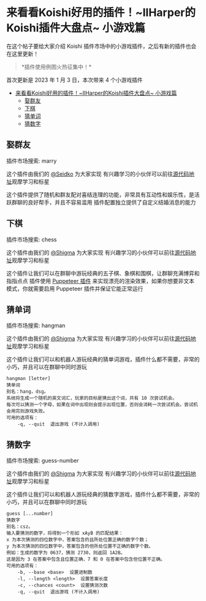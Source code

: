 # 来看看Koishi好用的插件！~IlHarper的Koishi插件大盘点~ 小游戏篇

在这个帖子要给大家介绍 Koishi 插件市场中的小游戏插件，之后有新的插件也会在这里更新！

> \*插件使用例图火热征集中！\*

首次更新是 2023 年 1 月 3 日，本次带来 4 个小游戏插件

- [来看看Koishi好用的插件！~IlHarper的Koishi插件大盘点~ 小游戏篇](#来看看koishi好用的插件ilharper的koishi插件大盘点-小游戏篇)
  - [娶群友](#娶群友)
  - [下棋](#下棋)
  - [猜单词](#猜单词)
  - [猜数字](#猜数字)

## 娶群友

插件市场搜索: marry

这个插件由我们的 [@Seidko](https://github.com/Seidko) 为大家实现
有兴趣学习的小伙伴可以前往[源代码地址](https://github.com/koishijs/koishi-plugin-marry)观摩学习和标星

这个插件提供了随机和群友配对喜结连理的功能，非常具有互动性和娱乐性，是活跃群聊的良好帮手，并且不容易滥用
插件配置独立提供了自定义结婚消息的能力

## 下棋

插件市场搜索: chess

这个插件由我们的 [@Shigma](https://github.com/shigma) 为大家实现
有兴趣学习的小伙伴可以前往[源代码地址](https://github.com/koishijs/koishi-plugin-chess)观摩学习和标星

这个插件让我们可以在群聊中游玩经典的五子棋、象棋和围棋，让群聊充满博弈和指指点点
插件使用 [Puppeteer 插件]() 来实现漂亮的渲染效果，如果你想要非文本模式，你就需要启用 Puppeteer 插件并保证它能正常运行

## 猜单词

插件市场搜索: hangman

这个插件由我们的 [@Shigma](https://github.com/shigma) 为大家实现
有兴趣学习的小伙伴可以前往[源代码地址](https://github.com/koishijs/koishi-plugin-hangman)观摩学习和标星

这个插件让我们可以和机器人游玩经典的猜单词游戏，插件什么都不需要，非常的小巧，并且可以在群聊中同时游玩

```text
hangman [letter]
猜单词
别名：hang，dsg。
系统将生成一个随机的英文词汇，玩家的目标是猜出这个词，共有 10 次尝试机会。
每次可以猜测一个字母，如果在词中出现则会提示出现位置，否则会消耗一次尝试机会。尝试机会用完则游戏失败。
可用的选项有：
    -q, --quit  退出游戏 (不计入调用)
```

## 猜数字

插件市场搜索: guess-number

这个插件由我们的 [@Shigma](https://github.com/shigma) 为大家实现
有兴趣学习的小伙伴可以前往[源代码地址](https://github.com/koishijs/koishi-plugin-guess-number)观摩学习和标星

这个插件让我们可以和机器人游玩经典的猜数字游戏，插件什么都不需要，非常的小巧，并且可以在群聊中同时游玩

```
guess [...number]
猜数字
别名：csz。
输入要猜测的数字，将得到一个形如 xAyB 的匹配结果：
x 为本次猜测的四位数字中，答案包含的且所处位置正确的数字个数；
y 为本次猜测的四位数字中，答案包含的但所处位置不正确的数字个数。
例如：生成的数字为 0637，猜测 2730，则返回 1A2B。
这是因为 3 在答案中包含且位置正确，7 和 0 在答案中包含但位置不正确。
可用的选项有：
    -b, --base <base>  设置进制数
    -l, --length <length>  设置答案长度
    -c, --chances <count>  设置猜测次数
    -q, --quit  退出游戏 (不计入调用)
```
